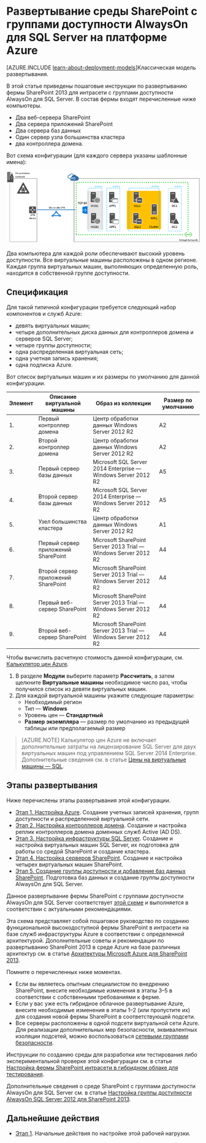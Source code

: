 <properties
	pageTitle="Развертывание фермы SharePoint Server 2013 | Microsoft Azure"
	description="Высокодоступные фермы SharePoint Server 2013 с использованием групп доступности AlwaysOn для SQL Server развертываются в Azure в пять этапов."
	documentationCenter=""
	services="virtual-machines-windows"
	authors="JoeDavies-MSFT"
	manager="timlt"
	editor=""
	tags="azure-resource-manager"/>

<tags
	ms.service="virtual-machines-windows"
	ms.workload="infrastructure-services"
	ms.tgt_pltfrm="Windows"
	ms.devlang="na"
	ms.topic="article"
	ms.date="04/01/2016"
	ms.author="josephd"/>

# Развертывание среды SharePoint с группами доступности AlwaysOn для SQL Server на платформе Azure

[AZURE.INCLUDE [learn-about-deployment-models](../../includes/learn-about-deployment-models-rm-include.md)]Классическая модель развертывания.

В этой статье приведены пошаговые инструкции по развертыванию фермы SharePoint 2013 для интрасети с группами доступности AlwaysOn для SQL Server. В состав фермы входят перечисленные ниже компьютеры.

- Два веб-сервера SharePoint
- Два сервера приложений SharePoint
- Два сервера баз данных
- Один сервер узла большинства кластера
- два контроллера домена.

Вот схема конфигурации \(для каждого сервера указаны шаблонные имена\):

![](./media/virtual-machines-windows-sp-intranet-overview/workload-spsqlao_05.png)

Два компьютера для каждой роли обеспечивают высокий уровень доступности. Все виртуальные машины расположены в одном регионе. Каждая группа виртуальных машин, выполняющих определенную роль, находится в собственной группе доступности.

## Спецификация

Для такой типичной конфигурации требуется следующий набор компонентов и служб Azure:

- девять виртуальных машин;
- четыре дополнительных диска данных для контроллеров домена и серверов SQL Server;
- четыре группы доступности;
- одна распределенная виртуальная сеть;
- одна учетная запись хранения;
- одна подписка Azure.

Вот список виртуальных машин и их размеры по умолчанию для данной конфигурации.

Элемент | Описание виртуальной машины | Образ из коллекции | Размер по умолчанию
--- | --- | --- | ---
1\. | Первый контроллер домена | Центр обработки данных Windows Server 2012 R2 | A2
2\. | Второй контроллер домена | Центр обработки данных Windows Server 2012 R2 | A2
3\. | Первый сервер базы данных | Microsoft SQL Server 2014 Enterprise — Windows Server 2012 R2 | A5
4\. | Второй сервер базы данных | Microsoft SQL Server 2014 Enterprise — Windows Server 2012 R2 | A5
5\. | Узел большинства кластера | Центр обработки данных Windows Server 2012 R2 | A1
6\. | Первый сервер приложений SharePoint | Microsoft SharePoint Server 2013 Trial — Windows Server 2012 R2 | A4
7\. | Второй сервер приложений SharePoint | Microsoft SharePoint Server 2013 Trial — Windows Server 2012 R2 | A4
8\. | Первый веб-сервер SharePoint | Microsoft SharePoint Server 2013 Trial — Windows Server 2012 R2 | A4
9\. | Второй веб-сервер SharePoint | Microsoft SharePoint Server 2013 Trial — Windows Server 2012 R2 | A4

Чтобы вычислить расчетную стоимость данной конфигурации, см. [Калькулятор цен Azure](https://azure.microsoft.com/pricing/calculator/).

1. В разделе **Модули** выберите параметр **Рассчитать**, а затем щелкните **Виртуальные машины** необходимое число раз, чтобы получился список из девяти виртуальных машин.
2. Для каждой виртуальной машины укажите следующие параметры:
	- Необходимый регион
	- Тип — **Windows**
	- Уровень цен — **Стандартный**
	- **Размер экземпляра** — размер по умолчанию из предыдущей таблицы или предполагаемый размер

> [AZURE.NOTE] Калькулятор цен Azure не включает дополнительные затраты на лицензирование SQL Server для двух виртуальных машин под управлением SQL Server 2014 Enterprise. Дополнительные сведения см. в статье [Цены на виртуальные машины — SQL](https://azure.microsoft.com/pricing/details/virtual-machines/#Sql).

## Этапы развертывания

Ниже перечислены этапы развертывания этой конфигурации.

- [Этап 1. Настройка Azure](virtual-machines-windows-ps-sp-intranet-ph1.md). Создание учетных записей хранения, групп доступности и распределенной виртуальной сети.
- [Этап 2. Настройка контроллеров домена](virtual-machines-windows-ps-sp-intranet-ph2.md). Создание и настройка реплик контроллеров домена доменных служб Active \(AD DS\).
- [Этап 3. Настройка инфраструктуры SQL Server](virtual-machines-windows-ps-sp-intranet-ph3.md). Создание и настройка виртуальных машин SQL Server, их подготовка для работы со средой SharePoint и создание кластера.
- [Этап 4. Настройка серверов SharePoint](virtual-machines-windows-ps-sp-intranet-ph4.md). Создание и настройка четырех виртуальных машин SharePoint.
- [Этап 5. Создание группы доступности и добавление баз данных SharePoint](virtual-machines-windows-ps-sp-intranet-ph5.md). Подготовка баз данных и создание группы доступности AlwaysOn для SQL Server.


Данное развертывание фермы SharePoint с группами доступности AlwaysOn для SQL Server соответствует [этой схеме](http://go.microsoft.com/fwlink/?LinkId=394788) и выполняется в соответствии с актуальными рекомендациями.

Эта схема представляет собой пошаговое руководство по созданию функциональной высокодоступной фермы SharePoint в интрасети на базе служб инфраструктуры Azure в соответствии с определенной архитектурой. Дополнительные советы и рекомендации по развертыванию SharePoint 2013 в среде Azure на базе различных архитектур см. в статье [Архитектуры Microsoft Azure для SharePoint 2013](https://technet.microsoft.com/library/dn635309.aspx).

Помните о перечисленных ниже моментах.

- Если вы являетесь опытным специалистом по внедрению SharePoint, внесите необходимые изменения в этапы 3–5 в соответствии с собственными требованиями к ферме.
- Если у вас уже есть гибридное облачное развертывание Azure, внесите необходимые изменения в этапы 1–2 \(или пропустите их\) для создания новой фермы SharePoint в соответствующей подсети.
- Все серверы расположены в одной подсети виртуальной сети Azure. Для реализации дополнительных мер безопасности, эквивалентных изоляции подсетей, можно воспользоваться [сетевыми группами безопасности](../virtual-network/virtual-networks-nsg.md).

Инструкции по созданию среды для разработки или тестирования либо экспериментальной проверке этой конфигурации см. в статье [Настройка фермы SharePoint интрасети в гибридном облаке для тестирования](../virtual-network/virtual-networks-setup-sharepoint-hybrid-cloud-testing.md).

Дополнительные сведения о среде SharePoint с группами доступности AlwaysOn для SQL Server см. в статье [Настройка группы доступности AlwaysOn SQL Server 2012 для SharePoint 2013](https://technet.microsoft.com/library/jj715261.aspx).

## Дальнейшие действия

- [Этап 1](virtual-machines-windows-ps-sp-intranet-ph1.md). Начальные действия по настройке этой рабочей нагрузки.

<!---HONumber=AcomDC_0413_2016-->